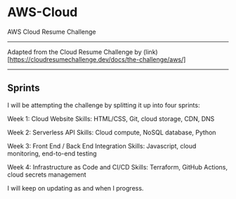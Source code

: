# AWS-Cloud
AWS Cloud Resume Challenge

------------------

Adapted from the Cloud Resume Challenge by (link)[https://cloudresumechallenge.dev/docs/the-challenge/aws/]

----------------------

## Sprints

I will be attempting the challenge by splitting it up into four sprints:

Week 1: Cloud Website
Skills: HTML/CSS, Git, cloud storage, CDN, DNS

Week 2: Serverless API
Skills: Cloud compute, NoSQL database, Python

Week 3: Front End / Back End Integration
Skills: Javascript, cloud monitoring, end-to-end testing

Week 4: Infrastructure as Code and CI/CD
Skills: Terraform, GitHub Actions, cloud secrets management

I will keep on updating as and when I progress. 

